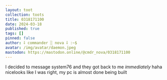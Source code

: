 ```yaml
---
layout: toot
collection: toots
title: 0318171100
date: 2024-03-18
published: true
tags: []
pinned: false
author: ⸸ commander ░ nova ⸸ :~$
avatar: /img/avatar/daemon.jpeg
mastodon: https://mastodon.online/@cmdr_nova/0318171100
---
```


I decided to message system76 and they got back to me _immediately_ haha nicelooks like I was right, my pc is almost done being built
